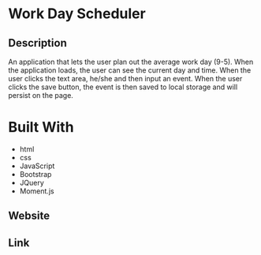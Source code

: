 # Work Day Scheduler

## Description
An application that lets the user plan out the average work day (9-5). When the application loads, the user can see the current day and time. When the user clicks the text area, he/she and then input an event. When the user clicks the save button, the event is then saved to local storage and will persist on the page.

# Built With
* html
* css
* JavaScript
* Bootstrap
* JQuery
* Moment.js

## Website

## Link